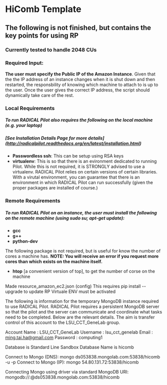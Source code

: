 # HiComb Template

## The following is not finished, but contains the key points for using RP

### Currently tested to handle 2048 CUs

### Required Input:
**The user must specify the Public IP of the Amazon Instance**. Given that the the IP address of an instance changes when it is shut down and then restarted, the responsbility of knowing which machine to attach to is up to the user. Once the user gives the correct IP address, the script should dynamically take care of the rest.

### Local Requirements
##### To run RADICAL Pilot also requires the following on the local machine (e.g. your laptop)
##### [See Installation Details Page for more details] (http://radicalpilot.readthedocs.org/en/latest/installation.html)
* **Passwordless ssh**: This can be setup using RSA keys
* **virtualenv**: This is so that there is an evironment dedicated to running Pilot. While this is not required, it is STRONGLY advised to use a virtualenv. RADICAL Pilot relies on certain versions of certain libraries. With a virutal environment, you can guarantee that there is an environment in which RADICAL Pilot can run successfully (given the proper packages are installed of course.)

### Remote Requirements
##### To run RADICAL Pilot on an instance, the user must install the following on the remote machine (using sudo su; apt-get update):
* **gcc**
* **g++**
* **python-dev**

The following package is not required, but is useful for know the number of cores a machine has. **NOTE: You will receive an error if you request more cores than which exists on the machine itself.**
* **htop** [a convenient version of top], to get the number of corse on the machine




Made resource_amazon_ec2.json (config)
    This requires pip install --upgrade <directory> to update RP
        Virtuale ENV must be activated




The following is information for the temporary MongoDB instance required to use RADICAL Pilot. RADICAL Pilot requires a persistent MongoDB server so that the pilot and the server can communicate and coordinate what tasks need to be completed. Below are the relevant details. The aim is transfer control of this account to the LSU_CCT_GeneLab group.

Account Name    :   LSU_CCT_GeneLab
Username        :   lsu_cct_genelab
Email           :   ming.tai.ha@gmail.com
Password        :   computing1

Database is Standard Line Sandbox
    Database Name is hicomb

Connect to Mongo (DNS):     mongo ds053838.mongolab.com:53838/hicomb -u <dbuser> -p <dbpassword>
Connect to Mongo (IP):      mongo 54.80.131.72:53838/hicomb


Connecting Mongo using driver via standard MongoDB URI:
    mongodb://<dbuser>:<dbpassword>@ds053838.mongolab.com:53838/hicomb
